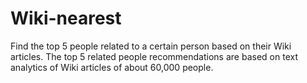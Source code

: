 # Wiki-nearest
Find the top 5 people related to a certain person based on their Wiki articles. The top 5 related people recommendations are based on text analytics of Wiki articles of about 60,000 people.
